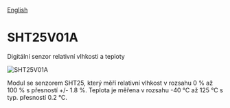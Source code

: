 
[English](./README.md)
<!--- module --->
# SHT25V01A
<!--- Emodule --->

<!--- subtitle --->Digitální senzor relativní vlhkosti a teploty<!--- Esubtitle --->

![SHT25V01A](/doc/img/SHT25V01A_top_big.jpg)

<!--- description --->Modul se senzorem SHT25, který měří relativní vlhkost v rozsahu 0 % až 100 % s přesností +/- 1.8 %. Teplota je měřena v rozsahu -40 °C až 125 °C s typ. přesností 0.2 °C.<!--- Edescription --->
            